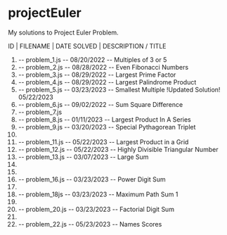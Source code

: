 # projectEuler

My solutions to Project Euler Problem. 

ID | FILENAME | DATE SOLVED | DESCRIPTION / TITLE

1. -- problem_1.js -- 08/20/2022 -- Multiples of 3 or 5  
2. -- problem_2.js -- 08/28/2022 -- Even Fibonacci Numbers 
3. -- problem_3.js -- 08/29/2022 -- Largest Prime Factor
4. -- problem_4.js -- 08/29/2022 -- Largest Palindrome Product
5. -- problem_5.js -- 03/23/2023 -- Smallest Multiple !Updated Solution! 05/22/2023
6. -- problem_6.js -- 09/02/2022 -- Sum Square Difference
7. -- problem_7.js 
8. -- problem_8.js -- 01/11/2023 -- Largest Product In A Series
9. -- problem_9.js -- 03/20/2023 -- Special Pythagorean Triplet
10. 
11. -- problem_11.js -- 05/22/2023 -- Largest Product in a Grid
12. -- problem_12.js -- 05/22/2023 -- Highly Divisible Triangular Number
13. -- problem_13.js -- 03/07/2023 -- Large Sum
14. 
15. 
16. -- problem_16.js -- 03/23/2023 -- Power Digit Sum
17. 
18. -- problem_18js -- 03/23/2023 -- Maximum Path Sum 1
19. 
20. -- problem_20.js -- 03/23/2023 -- Factorial Digit Sum
21.
22. -- problem_22.js -- 05/23/2023 -- Names Scores
